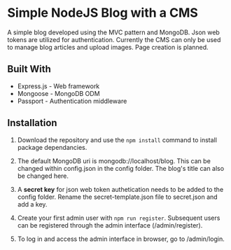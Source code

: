 # Simple NodeJS Blog with a CMS
A simple blog developed using the MVC pattern and MongoDB. Json web tokens are utilized for authentication. Currently the CMS can only be used to manage blog articles and upload images. Page creation is planned.

## Built With
- Express.js - Web framework
- Mongoose - MongoDB ODM
- Passport - Authentication middleware

## Installation
1. Download the repository and use the `npm install` command to install package dependancies.

2. The default MongoDB uri is mongodb://localhost/blog. This can be changed within config.json in the config folder. The blog's title can also be changed here.

3. A **secret key** for json web token authetication needs to be added to the config folder. Rename the secret-template.json file to secret.json and add a key.

4. Create your first admin user with `npm run register`. Subsequent users can be registered through the admin interface (/admin/register).

5. To log in and access the admin interface in browser, go to /admin/login.